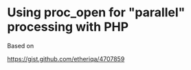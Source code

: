 # Using proc_open for "parallel" processing with PHP

Based on

https://gist.github.com/etheriqa/4707859